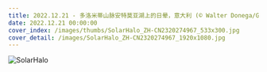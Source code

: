 ```yaml
---
title: 2022.12.21 - 多洛米蒂山脉安特莫亚湖上的日晕，意大利 (© Walter Donega/Getty Images)
date: 2022.12.21 00:00:00
cover_index: /images/thumbs/SolarHalo_ZH-CN2320274967_533x300.jpg
cover_detail: /images/SolarHalo_ZH-CN2320274967_1920x1080.jpg
---
```


![SolarHalo](/images/SolarHalo_ZH-CN2320274967_1920x1080.jpg)
